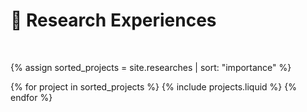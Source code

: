 

# 📝 Research Experiences 
<!-- ## 🎙 Speech Synthesis -->

<!-- pages/research.md -->
<div class="projects" style="margin-top:50px;margin-bottom:20px">


<!-- Display projects without categories -->

{% assign sorted_projects = site.researches | sort: "importance" %}

  <!-- Generate cards for each project -->


  <div class="projects_list">
    {% for project in sorted_projects %}
      {% include projects.liquid %}
    {% endfor %}
  </div>
  </div>

